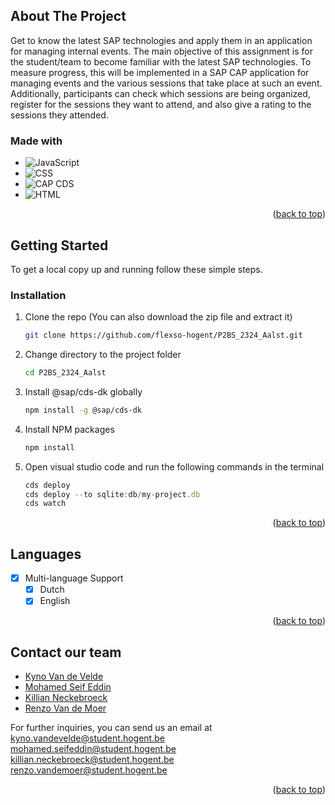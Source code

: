 ﻿## About The Project

Get to know the latest SAP technologies and apply them in an application for managing internal events. The main objective of this assignment is for the student/team to become familiar with the latest SAP technologies. To measure progress, this will be implemented in a SAP CAP application for managing events and the various sessions that take place at such an event. Additionally, participants can check which sessions are being organized, register for the sessions they want to attend, and also give a rating to the sessions they attended.

### Made with

- ![JavaScript](https://img.shields.io/badge/JavaScript-323330?style=for-the-badge&logo=javascript&logoColor=F7DF1E)
- ![CSS](https://img.shields.io/badge/CSS-1572B6?style=for-the-badge&logo=css3&logoColor=white)
- ![CAP CDS](https://img.shields.io/badge/CAP_CDS-0FAAFF?style=for-the-badge&logo=sap&logoColor=white)
- ![HTML](https://img.shields.io/badge/HTML-E34F26?style=for-the-badge&logo=html5&logoColor=white)

<p align="right">(<a href="#readme-top">back to top</a>)</p>

<!-- GETTING STARTED -->

## Getting Started

To get a local copy up and running follow these simple steps.

### Installation

1. Clone the repo (You can also download the zip file and extract it)
   ```sh
   git clone https://github.com/flexso-hogent/P2BS_2324_Aalst.git
   ```
2. Change directory to the project folder
   ```sh
   cd P2BS_2324_Aalst
   ```
3. Install @sap/cds-dk globally
   ```sh
   npm install -g @sap/cds-dk
   ```
4. Install NPM packages
   ```sh
   npm install
   ```
5. Open visual studio code and run the following commands in the terminal

   ```js
   cds deploy
   cds deploy --to sqlite:db/my-project.db
   cds watch
   ```

<p align="right">(<a href="#readme-top">back to top</a>)</p>

## Languages

- [x] Multi-language Support
  - [x] Dutch
  - [x] English

<p align="right">(<a href="#readme-top">back to top</a>)</p>

<!-- CONTACT -->

## Contact our team

- [Kyno Van de Velde](https://www.linkedin.com/in/kyno-van-de-velde-7bb876266/)
- [Mohamed Seif Eddin](https://www.linkedin.com/in/mohamed-seif-eddin-bb7874266//)
- [Killian Neckebroeck](https://www.linkedin.com/in/killian-neckebroeck/)
- [Renzo Van de Moer](https://www.linkedin.com/in/renzo-van-de-moer/)

For further inquiries, you can send us an email at
[kyno.vandevelde@student.hogent.be](mailto:kyno.vandevelde@student.hogent.be)
[mohamed.seifeddin@student.hogent.be](mailto:mohamed.seifeddin@student.hogent.be)
[killian.neckebroeck@student.hogent.be](mailto:killian.neckebroeck@student.hogent.be)
[renzo.vandemoer@student.hogent.be](mailto:renzo.vandemoer@student.hogent.be)

<p align="right">(<a href="#readme-top">back to top</a>)</p>
